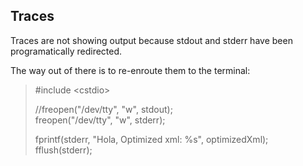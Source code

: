 ## Traces

Traces are not showing output because stdout and stderr have been programatically redirected.

The way out of there is to re-enroute them to the terminal:

> #include \<cstdio>
>
>//freopen("/dev/tty", "w", stdout);</br>
>freopen("/dev/tty", "w", stderr);
>
>fprintf(stderr, "Hola, Optimized xml: %s", optimizedXml);</br>
>fflush(stderr);

